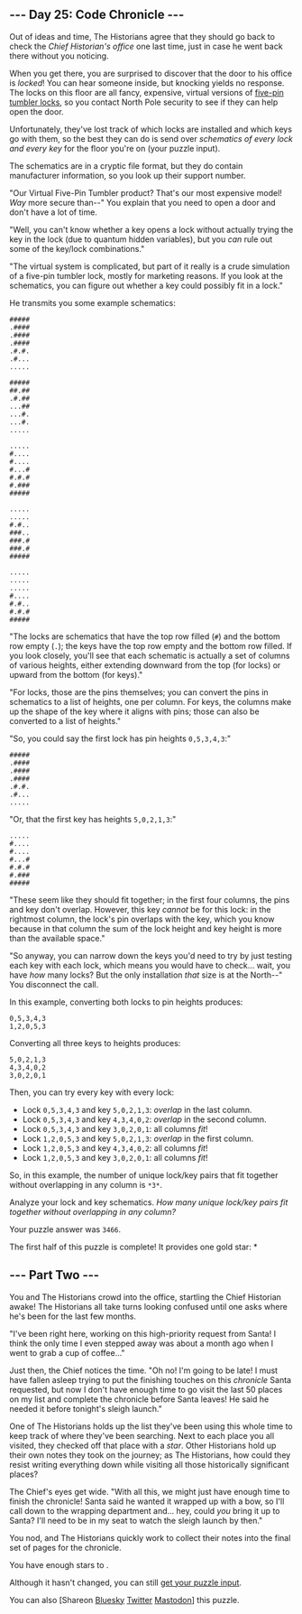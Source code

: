 \--- Day 25: Code Chronicle ---
----------

Out of ideas and time, The Historians agree that they should go back to check the *Chief Historian's office* one last time, just in case he went back there without you noticing.

When you get there, you are surprised to discover that the door to his office is *locked*! You can hear someone inside, but knocking yields no response. The locks on this floor are all fancy, expensive, virtual versions of [five-pin tumbler locks](https://en.wikipedia.org/wiki/Pin_tumbler_lock), so you contact North Pole security to see if they can help open the door.

Unfortunately, they've lost track of which locks are installed and which keys go with them, so the best they can do is send over *schematics of every lock and every key* for the floor you're on (your puzzle input).

The schematics are in a cryptic file format, but they do contain manufacturer information, so you look up their support number.

"Our Virtual Five-Pin Tumbler product? That's our most expensive model! *Way* more secure than--" You explain that you need to open a door and don't have a lot of time.

"Well, you can't know whether a key opens a lock without actually trying the key in the lock (due to quantum hidden variables), but you *can* rule out some of the key/lock combinations."

"The virtual system is complicated, but part of it really is a crude simulation of a five-pin tumbler lock, mostly for marketing reasons. If you look at the schematics, you can figure out whether a key could possibly fit in a lock."

He transmits you some example schematics:

```
#####
.####
.####
.####
.#.#.
.#...
.....

#####
##.##
.#.##
...##
...#.
...#.
.....

.....
#....
#....
#...#
#.#.#
#.###
#####

.....
.....
#.#..
###..
###.#
###.#
#####

.....
.....
.....
#....
#.#..
#.#.#
#####

```

"The locks are schematics that have the top row filled (`#`) and the bottom row empty (`.`); the keys have the top row empty and the bottom row filled. If you look closely, you'll see that each schematic is actually a set of columns of various heights, either extending downward from the top (for locks) or upward from the bottom (for keys)."

"For locks, those are the pins themselves; you can convert the pins in schematics to a list of heights, one per column. For keys, the columns make up the shape of the key where it aligns with pins; those can also be converted to a list of heights."

"So, you could say the first lock has pin heights `0,5,3,4,3`:"

```
#####
.####
.####
.####
.#.#.
.#...
.....

```

"Or, that the first key has heights `5,0,2,1,3`:"

```
.....
#....
#....
#...#
#.#.#
#.###
#####

```

"These seem like they should fit together; in the first four columns, the pins and key don't overlap. However, this key *cannot* be for this lock: in the rightmost column, the lock's pin overlaps with the key, which you know because in that column the sum of the lock height and key height is more than the available space."

"So anyway, you can narrow down the keys you'd need to try by just testing each key with each lock, which means you would have to check... wait, you have *how* many locks? But the only installation *that* size is at the North--" You disconnect the call.

In this example, converting both locks to pin heights produces:

```
0,5,3,4,3
1,2,0,5,3

```

Converting all three keys to heights produces:

```
5,0,2,1,3
4,3,4,0,2
3,0,2,0,1

```

Then, you can try every key with every lock:

* Lock `0,5,3,4,3` and key `5,0,2,1,3`: *overlap* in the last column.
* Lock `0,5,3,4,3` and key `4,3,4,0,2`: *overlap* in the second column.
* Lock `0,5,3,4,3` and key `3,0,2,0,1`: all columns *fit*!
* Lock `1,2,0,5,3` and key `5,0,2,1,3`: *overlap* in the first column.
* Lock `1,2,0,5,3` and key `4,3,4,0,2`: all columns *fit*!
* Lock `1,2,0,5,3` and key `3,0,2,0,1`: all columns *fit*!

So, in this example, the number of unique lock/key pairs that fit together without overlapping in any column is `*3*`.

Analyze your lock and key schematics. *How many unique lock/key pairs fit together without overlapping in any column?*

Your puzzle answer was `3466`.

The first half of this puzzle is complete! It provides one gold star: \*

\--- Part Two ---
----------

You and The Historians crowd into the office, startling the Chief Historian awake! The Historians all take turns looking confused until one asks where he's been for the last few months.

"I've been right here, working on this high-priority request from Santa! I think the only time I even stepped away was about a month ago when I went to grab a cup of coffee..."

Just then, the Chief notices the time. "Oh no! I'm going to be late! I must have fallen asleep trying to put the finishing touches on this *chronicle* Santa requested, but now I don't have enough time to go visit the last 50 places on my list and complete the chronicle before Santa leaves! He said he needed it before tonight's sleigh launch."

One of The Historians holds up the list they've been using this whole time to keep track of where they've been searching. Next to each place you all visited, they checked off that place with a *star*. Other Historians hold up their own notes they took on the journey; as The Historians, how could they resist writing everything down while visiting all those historically significant places?

The Chief's eyes get wide. "With all this, we might just have enough time to finish the chronicle! Santa said he wanted it wrapped up with a bow, so I'll call down to the wrapping department and... hey, could *you* bring it up to Santa? I'll need to be in my seat to watch the sleigh launch by then."

You nod, and The Historians quickly work to collect their notes into the final set of pages for the chronicle.

You have enough stars to .

Although it hasn't changed, you can still [get your puzzle input](25/input).

You can also [Shareon [Bluesky](https://bsky.app/intent/compose?text=I%27ve+completed+Part+One+of+%22Code+Chronicle%22+%2D+Day+25+%2D+Advent+of+Code+2024+%23AdventOfCode+https%3A%2F%2Fadventofcode%2Ecom%2F2024%2Fday%2F25) [Twitter](https://twitter.com/intent/tweet?text=I%27ve+completed+Part+One+of+%22Code+Chronicle%22+%2D+Day+25+%2D+Advent+of+Code+2024&url=https%3A%2F%2Fadventofcode%2Ecom%2F2024%2Fday%2F25&related=ericwastl&hashtags=AdventOfCode) [Mastodon](javascript:void(0);)] this puzzle.